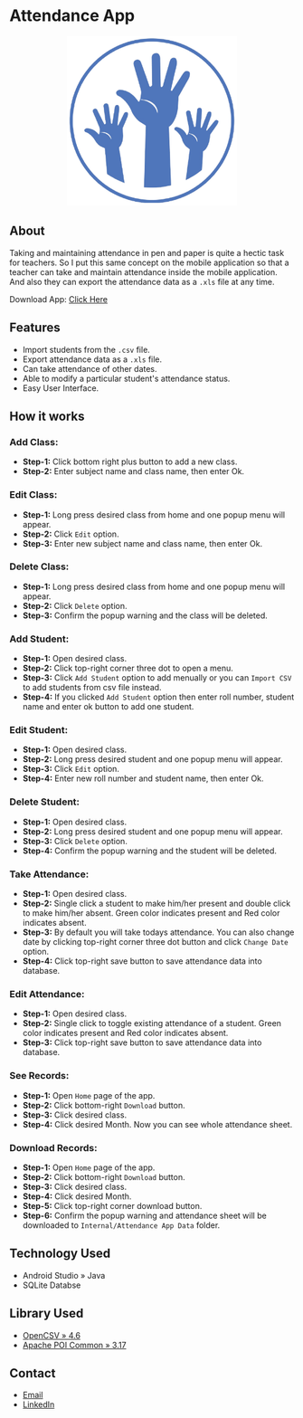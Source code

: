 # Attendance App

<p align="center">
<img width="300" height="300" src="https://raw.githubusercontent.com/monishbairagi/AndroidTestApps/master/Attendance/app/src/main/res/drawable-nodpi/ic_launcher.png"/>
</p>

## About
Taking and maintaining attendance in pen and paper is quite a hectic task for teachers. So I put this same concept on the mobile application so that a teacher can take and maintain attendance inside the mobile application. And also they can export the attendance data as a `.xls` file at any time.

Download App: [Click Here](https://github.com/monishbairagi/AndroidTestApps/blob/master/APKs/attendance-app.apk)

## Features
- Import students from the `.csv` file.
- Export attendance data as a `.xls` file.
- Can take attendance of other dates.
- Able to modify a particular student's attendance status.
- Easy User Interface.

## How it works
### Add Class:
- **Step-1:** Click bottom right plus button to add a new class.
- **Step-2:** Enter subject name and class name, then enter Ok.

### Edit Class:
- **Step-1:** Long press desired class from home and one popup menu will appear.
- **Step-2:** Click `Edit` option.
- **Step-3:** Enter new subject name and class name, then enter Ok.

### Delete Class:
- **Step-1:** Long press desired class from home and one popup menu will appear.
- **Step-2:** Click `Delete` option.
- **Step-3:** Confirm the popup warning and the class will be deleted.

### Add Student:
- **Step-1:** Open desired class.
- **Step-2:** Click top-right corner three dot to open a menu.
- **Step-3:** Click `Add Student` option to add menually or you can `Import CSV` to add students from csv file instead.
- **Step-4:** If you clicked `Add Student` option then enter roll number, student name and enter ok button to add one student.

### Edit Student:
- **Step-1:** Open desired class.
- **Step-2:** Long press desired student and one popup menu will appear.
- **Step-3:** Click `Edit` option.
- **Step-4:** Enter new roll number and student name, then enter Ok.

### Delete Student:
- **Step-1:** Open desired class.
- **Step-2:** Long press desired student and one popup menu will appear.
- **Step-3:** Click `Delete` option.
- **Step-4:** Confirm the popup warning and the student will be deleted.

### Take Attendance:
- **Step-1:** Open desired class.
- **Step-2:** Single click a student to make him/her present and double click to make him/her absent. Green color indicates present and Red color indicates absent.
- **Step-3:** By default you will take todays attendance. You can also change date by clicking top-right corner three dot button and click `Change Date` option.
- **Step-4:** Click top-right save button to save attendance data into database.

### Edit Attendance:
- **Step-1:** Open desired class.
- **Step-2:** Single click to toggle existing attendance of a student. Green color indicates present and Red color indicates absent.
- **Step-3:** Click top-right save button to save attendance data into database.

### See Records:
- **Step-1:** Open `Home` page of the app.
- **Step-2:** Click bottom-right `Download` button.
- **Step-3:** Click desired class.
- **Step-4:** Click desired Month. Now you can see whole attendance sheet.

### Download Records:
- **Step-1:** Open `Home` page of the app.
- **Step-2:** Click bottom-right `Download` button.
- **Step-3:** Click desired class.
- **Step-4:** Click desired Month.
- **Step-5:** Click top-right corner download button.
- **Step-6:** Confirm the popup warning and attendance sheet will be downloaded to `Internal/Attendance App Data` folder.

## Technology Used
- Android Studio » Java
- SQLite Databse

## Library Used
- [OpenCSV » 4.6](https://mvnrepository.com/artifact/com.opencsv/opencsv/4.6)
- [Apache POI Common » 3.17](https://mvnrepository.com/artifact/org.apache.poi/poi/3.17)

## Contact
- [Email](mailto:monishbairagi1999@gmail.com)
- [LinkedIn](https://in.linkedin.com/in/monishkumarbairagi)
